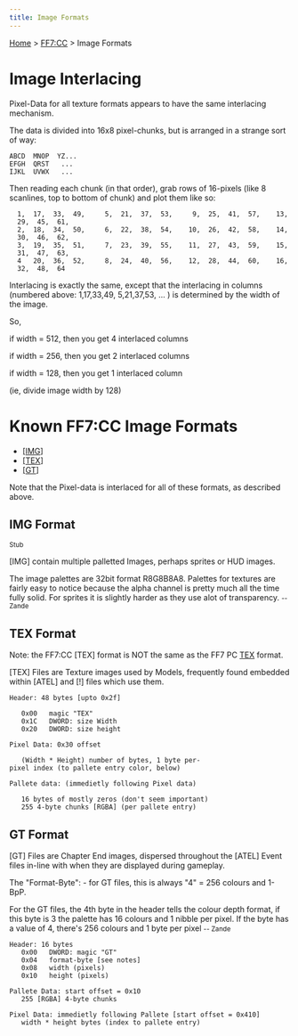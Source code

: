 ```yaml
---
title: Image Formats
---
```


[Home](../Main%20Page.md.md) > [FF7:CC](../FF7:CC.md) > Image Formats

# Image Interlacing

Pixel-Data for all texture formats appears to have the same interlacing
mechanism.

The data is divided into 16x8 pixel-chunks, but is arranged in a strange
sort of way:

`ABCD  MNOP  YZ...`  
`EFGH  QRST   ...`  
`IJKL  UVWX   ...`

Then reading each chunk (in that order), grab rows of 16-pixels (like 8
scanlines, top to bottom of chunk) and plot them like so:

`  1,  17,  33,  49,     5,  21,  37,  53,     9,  25,  41,  57,    13,  29,  45,  61,`  
`  2,  18,  34,  50,     6,  22,  38,  54,    10,  26,  42,  58,    14,  30,  46,  62,`  
`  3,  19,  35,  51,     7,  23,  39,  55,    11,  27,  43,  59,    15,  31,  47,  63,`  
`  4   20,  36,  52,     8,  24,  40,  56,    12,  28,  44,  60,    16,  32,  48,  64`

Interlacing is exactly the same, except that the interlacing in columns
(numbered above: 1,17,33,49, 5,21,37,53, ... ) is determined by the
width of the image.

So,

if width = 512, then you get 4 interlaced columns

if width = 256, then you get 2 interlaced columns

if width = 128, then you get 1 interlaced column

(ie, divide image width by 128)

  

# Known FF7:CC Image Formats

-   [\[IMG][1]\]
-   [\[TEX][2]\]
-   [\[GT][3]\]

  
Note that the Pixel-data is interlaced for all of these formats, as
described above.

  

## IMG Format

<small>Stub</small>

  
\[IMG\] contain multiple palletted Images, perhaps sprites or HUD
images.

  
The image palettes are 32bit format R8G8B8A8. Palettes for textures are
fairly easy to notice because the alpha channel is pretty much all the
time fully solid. For sprites it is slightly harder as they use alot of
transparency. <small>-- Zande</small>

  

## TEX Format

Note: the FF7:CC \[TEX\] format is NOT the same as the FF7 PC [TEX][]
format.

  
\[TEX\] Files are Texture images used by Models, frequently found
embedded within \[ATEL\] and \[!\] files which use them.

`Header: 48 bytes [upto 0x2f]`  
  
`   0x00   magic "TEX"`  
`   0x1C   DWORD: size Width`  
`   0x20   DWORD: size height`  
  
`Pixel Data: 0x30 offset`  
  
`   (Width * Height) number of bytes, 1 byte per-pixel index (to pallete entry color, below)`  
  
`Pallete data: (immedietly following Pixel data)`  
  
`   16 bytes of mostly zeros (don't seem important)`  
`   255 4-byte chunks [RGBA] (per pallete entry)`

  

## GT Format

\[GT\] Files are Chapter End images, dispersed throughout the \[ATEL\]
Event files in-line with when they are displayed during gameplay.

  
The "Format-Byte": - for GT files, this is always "4" = 256 colours and
1-BpP.

  
For the GT files, the 4th byte in the header tells the colour depth
format, if this byte is 3 the palette has 16 colours and 1 nibble per
pixel. If the byte has a value of 4, there's 256 colours and 1 byte per
pixel <small>-- Zande</small>

  

`Header: 16 bytes`  
`   0x00   DWORD: magic "GT"`  
`   0x04   format-byte [see notes]`  
`   0x08   width (pixels)`  
`   0x10   height (pixels)`  
  
`Pallete Data: start offset = 0x10`  
`   255 [RGBA] 4-byte chunks`  
  
`Pixel Data: immedietly following Pallete [start offset = 0x410]`  
`   width * height bytes (index to pallete entry)`

  [1]: Image%20Formats.md#IMG%20Format "wikilink"
  [2]: Image%20Formats.md#TEX%20Format "wikilink"
  [3]: Image%20Formats.md#GT%20Format "wikilink"
  [TEX]: ../FF7/TEX%20format.md "wikilink"
